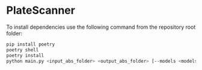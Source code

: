 # PlateScanner

To install dependencies use the following command from the repository root folder:
```bash
pip install poetry
poetry shell
poetry install
python main.py <input_abs_folder> <output_abs_folder> [--models <models> --confidence <confidence level> (both optional)] 
```

